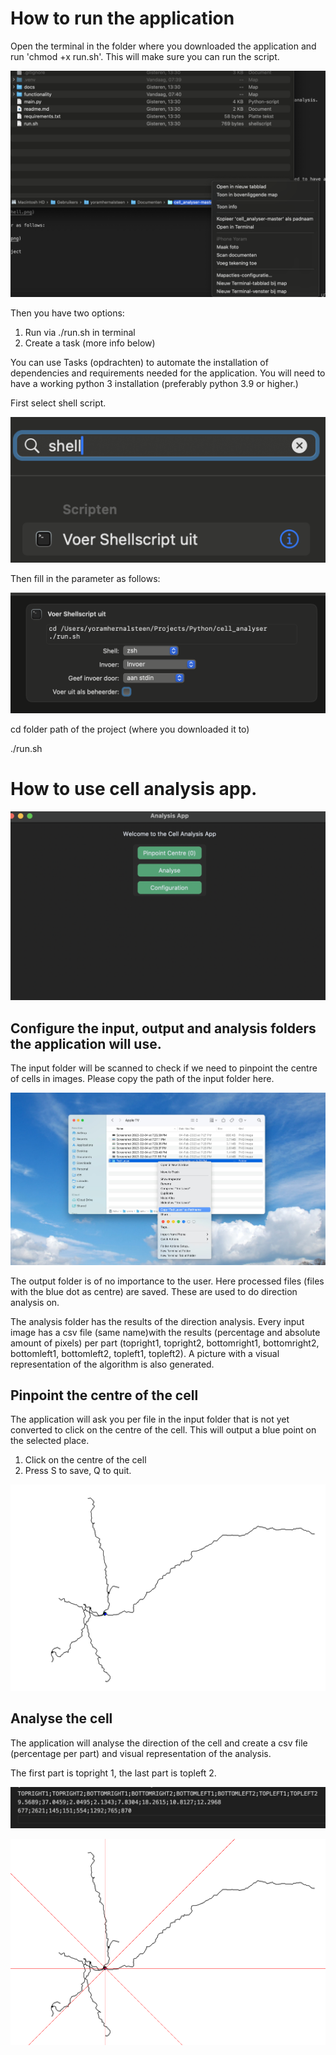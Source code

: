 # How to run the application

Open the terminal in the folder where you downloaded the application and run 'chmod +x run.sh'. This will make sure you can run the script.

![output file](docs/open_in_terminal.png)

Then you have two options:

1. Run via ./run.sh in terminal
2. Create a task (more info below)

You can use Tasks (opdrachten) to automate the installation of dependencies and requirements needed for the application. You will need to have a working python 3 installation (preferably python 3.9 or higher.)

First select shell script.

![output file](docs/run_shell.png)

Then fill in the parameter as follows:

![output file](docs/task.png)

cd folder path of the project (where you downloaded it to)

./run.sh

# How to use cell analysis app.

![Application](docs/app.png)

## Configure the input, output and analysis folders the application will use.

The input folder will be scanned to check if we need to pinpoint the centre of cells in images. Please copy the path of the input folder here.

![How to copy path of folder](docs/Copy-pathname-Finder-Mac.jpg)

The output folder is of no importance to the user. Here processed files (files with the blue dot as centre) are saved. These are used to do direction analysis on.

The analysis folder has the results of the direction analysis. Every input image has a csv file (same name)with the results (percentage and absolute amount of pixels) per part (topright1, topright2, bottomright1, bottomright2, bottomleft1, bottomleft2, topleft1, topleft2). A picture with a visual representation of the algorithm is also generated.

## Pinpoint the centre of the cell

The application will ask you per file in the input folder that is not yet converted to click on the centre of the cell. This will output a blue point on the selected place.

1. Click on the centre of the cell
2. Press S to save, Q to quit.

![output file](docs/output.png)

## Analyse the cell

The application will analyse the direction of the cell and create a csv file (percentage per part) and visual representation of the analysis.

The first part is topright 1, the last part is topleft 2.

![analysis file](docs/csv.png)

![analysis file](docs/analysis.png)

